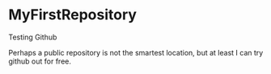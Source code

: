# MyFirstRepository
Testing Github

Perhaps a public repository is not the smartest location, but at least I can try github out for free. 
